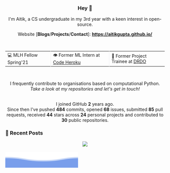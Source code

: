 <h3 align="center"> Hey 👋</h3>

<p align="center">
I'm Aitik, a CS undergraduate in my 3rd year with a keen interest in open-source.
</p>

<p align="center">
Website [<b>Blogs</b>/<b>Projects</b>/<b>Contact</b>]:
<a href="https://aitikgupta.github.io/"> <b>https://aitikgupta.github.io/</b></a>
</p>
<br>

<table align="center">
  <tr>
    <td style="border-right: 1px solid #eeeeef;"> 💻 MLH Fellow Spring'21 </td>
    <td style="border-right: 1px solid #eeeeef;"> 👁️ Former ML Intern at <a href="https://www.mirrorar.io/">Code Heroku</a> </td>
    <td> 🐛 Former Project Trainee at <a href="https://www.drdo.gov.in/home">DRDO</a>   </td>
  </tr>
</table>
<br>

<p align="center">
I frequently contribute to organisations based on computational Python.
<br>
<i>Take a look at my repositories and let's get in touch!</i>
<br>
<br>
</p>

<p align="center">
I joined GitHub <b>2</b> years ago.<br>
Since then I've pushed <b>484</b> commits, opened <b>68</b> issues, submitted <b>85</b> pull requests, received <b>44</b> stars across <b>24</b> personal projects and contributed to <b>30</b> public repositories.
</p>

### 📕 Recent Posts
<!-- BLOG-POST-LIST:START -->
<!-- BLOG-POST-LIST:END -->

<p align="center">
<img src="https://visitor-badge.laobi.icu/badge?page_id=aitikgupta"/>       
</p>

![Aitik Gupta](./assets/bottom_header.svg)